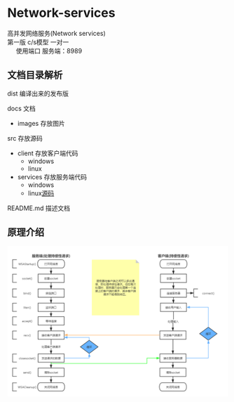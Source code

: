 # Network-services
高并发网络服务(Network services)  
第一版  c/s模型 一对一  
&nbsp;&nbsp;&nbsp;&nbsp;
	使用端口 服务端：8989    
    
## 文档目录解析  
dist  编译出来的发布版

docs 文档
*  images  存放图片  

src   存放源码

- client  存放客户端代码
  - windows
  - linux
- services 存放服务端代码
  - windows
  - linux[源码](https://github.com/Acmen-Team/Network-services/blob/master/dist/server_version1)

README.md   描述文档

## 原理介绍
![图片](/docs/images/%E5%B9%B6%E5%8F%91%E7%BD%91%E7%BB%9C%E9%80%9A%E4%BF%A1v1_2.0.png)


